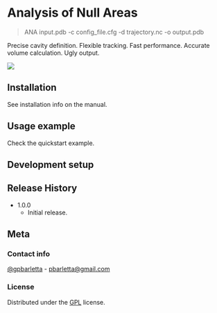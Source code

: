# Analysis of Null Areas 
> ANA input.pdb -c config_file.cfg -d trajectory.nc -o output.pdb 


Precise cavity definition. Flexible tracking. Fast performance.
Accurate volume calculation. Ugly output.

![](abstract_fig_cut.png)

## Installation

See installation info on the manual.

## Usage example

Check the quickstart example.

## Development setup


## Release History

* 1.0.0
    * Initial release. 

## Meta

### Contact info
[@gpbarletta](https://twitter.com/gpbarletta) - pbarletta@gmail.com

### License
Distributed under the [GPL](https://www.gnu.org/copyleft/gpl.html) license.
